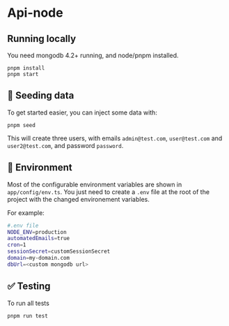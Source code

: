 # Api-node

## Running locally

You need mongodb 4.2+ running, and node/pnpm installed.

```
pnpm install
pnpm start
```

## 🌱 Seeding data

To get started easier, you can inject some data with:

```
pnpm seed
```

This will create three users, with emails `admin@test.com`, `user@test.com` and `user2@test.com`, and password `password`.

## 🔧 Environment

Most of the configurable environment variables are shown in `app/config/env.ts`. You just need to create a `.env` file at the root of the project with the changed environement variables.

For example:

```bash
#.env file
NODE_ENV=production
automatedEmails=true
cron=1
sessionSecret=customSessionSecret
domain=my-domain.com
dbUrl=<custom mongodb url>
```

## ✅ Testing

To run all tests

```
pnpm run test
```
